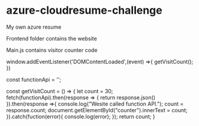 # azure-cloudresume-challenge
My own azure resume

Frontend folder contains the website

Main.js contains visitor counter code

window.addEventListener('DOMContentLoaded',(event) =>{
    getVisitCount();
})

const functionApi = '';

const getVisitCount = () => {
    let count = 30;
    fetch(functionApi).then(response => {
        return response.json()
    }).then(response =>{
        console.log{"Wesite called function API.");
        count = response.count;
        document.getElementById("counter").innerText = count;
    }).catch(fuction(error){
        console.log(error);
    });
    return count;
}